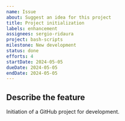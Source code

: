 ```yaml
---
name: Issue
about: Suggest an idea for this project
title: Project initialization
labels: enhancement
assignees: sergio-ridaura
project: bash-scripts
milestone: New development
status: done
efforts: 4
startDate: 2024-05-05
dueDate: 2024-05-05
endDate: 2024-05-05
---
```


## Describe the feature

Initiation of a GitHub project for development.
